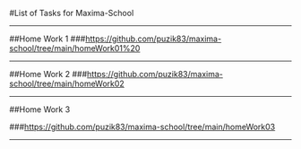 #List of Tasks for Maxima-School
__________________________________
##Home Work 1
###https://github.com/puzik83/maxima-school/tree/main/homeWork01%20
__________________________________
##Home Work 2
###https://github.com/puzik83/maxima-school/tree/main/homeWork02
__________________________________
##Home Work 3

###https://github.com/puzik83/maxima-school/tree/main/homeWork03
___________________________________